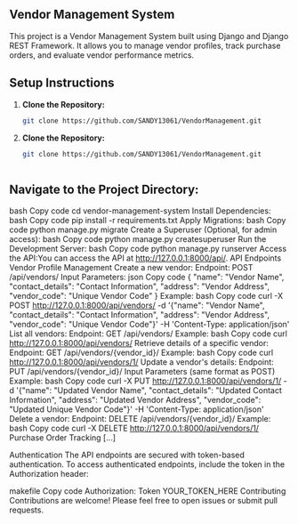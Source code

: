 Vendor Management System
------------------------

This project is a Vendor Management System built using Django and Django REST Framework. It allows you to manage vendor profiles, track purchase orders, and evaluate vendor performance metrics.

Setup Instructions
------------------

1. **Clone the Repository:**

   ```bash
   git clone https://github.com/SANDY13061/VendorManagement.git

   
2. **Clone the Repository:**

   ```bash
   git clone https://github.com/SANDY13061/VendorManagement.git



Navigate to the Project Directory:
------------------
bash
Copy code
cd vendor-management-system
Install Dependencies:
bash
Copy code
pip install -r requirements.txt
Apply Migrations:
bash
Copy code
python manage.py migrate
Create a Superuser (Optional, for admin access):
bash
Copy code
python manage.py createsuperuser
Run the Development Server:
bash
Copy code
python manage.py runserver
Access the API:You can access the API at http://127.0.0.1:8000/api/.
API Endpoints
Vendor Profile Management
Create a new vendor:
Endpoint: POST /api/vendors/
Input Parameters:
json
Copy code
{
    "name": "Vendor Name",
    "contact_details": "Contact Information",
    "address": "Vendor Address",
    "vendor_code": "Unique Vendor Code"
}
Example:
bash
Copy code
curl -X POST http://127.0.0.1:8000/api/vendors/ -d '{"name": "Vendor Name", "contact_details": "Contact Information", "address": "Vendor Address", "vendor_code": "Unique Vendor Code"}' -H 'Content-Type: application/json'
List all vendors:
Endpoint: GET /api/vendors/
Example:
bash
Copy code
curl http://127.0.0.1:8000/api/vendors/
Retrieve details of a specific vendor:
Endpoint: GET /api/vendors/{vendor_id}/
Example:
bash
Copy code
curl http://127.0.0.1:8000/api/vendors/1/
Update a vendor's details:
Endpoint: PUT /api/vendors/{vendor_id}/
Input Parameters (same format as POST)
Example:
bash
Copy code
curl -X PUT http://127.0.0.1:8000/api/vendors/1/ -d '{"name": "Updated Vendor Name", "contact_details": "Updated Contact Information", "address": "Updated Vendor Address", "vendor_code": "Updated Unique Vendor Code"}' -H 'Content-Type: application/json'
Delete a vendor:
Endpoint: DELETE /api/vendors/{vendor_id}/
Example:
bash
Copy code
curl -X DELETE http://127.0.0.1:8000/api/vendors/1/
Purchase Order Tracking
[...]

Authentication
The API endpoints are secured with token-based authentication. To access authenticated endpoints, include the token in the Authorization header:

makefile
Copy code
Authorization: Token YOUR_TOKEN_HERE
Contributing
Contributions are welcome! Please feel free to open issues or submit pull requests.
 
